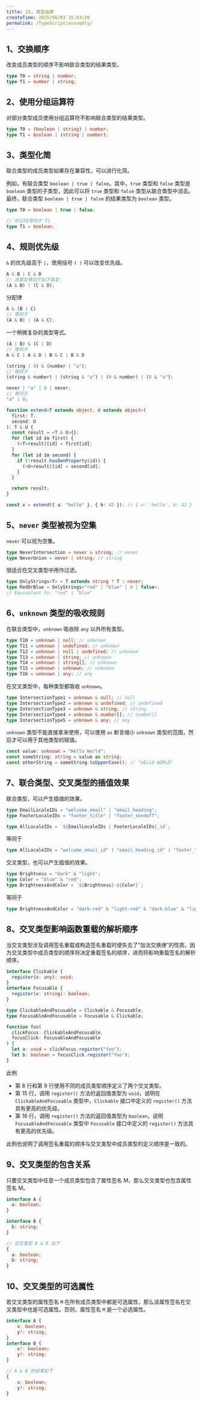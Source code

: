 ```yaml
---
title: 15. 类型运算
createTime: 2025/06/03 15:03:20
permalink: /TypeScript/asnvq0ly/
---
```



## 1、交换顺序

改变成员类型的顺序不影响联合类型的结果类型。

```ts
type T0 = string | number;
type T1 = number | string;
```

## 2、使用分组运算符

对部分类型成员使用分组运算符不影响联合类型的结果类型。

```ts
type T0 = (boolean | string) | number;
type T1 = boolean | (string | number);
```

## 3、类型化简

联合类型的成员类型如果存在兼容性，可以进行化简。

例如，有联合类型 `boolean | true | false`。其中，`true` 类型和 `false` 类型是 `boolean` 类型的子类型，因此可以将 `true` 类型和 `false` 类型从联合类型中消去。最终，联合类型 `boolean | true | false` 的结果类型为 `boolean` 类型。

```ts
type T0 = boolean | true | false;

// 所以T0等同于 T1
type T1 = boolean;
```

## 4、规则优先级

`&` 的优先级高于 `|`，使用括号 `( )` 可以改变优先级。

```ts
A & B | C & D
// 该类型等同于如下类型：
(A & B) | (C & D);
```

分配律

```ts
A & (B | C)
// 等同于
(A & B) | (A & C);
```

一个稍微复杂的类型等式。

```ts
(A | B) & (C | D) 
// 等同于
A & C | A & D | B & C | B & D
```

```ts
(string | 0) & (number | "a");
// 等同于
(string & number) | (string & "a") | (0 & number) | (0 & "a");

never | "a" | 0 | never;
// 等同于
"a" | 0;
```

```ts
function extend<T extends object, U extends object>(
  first: T,
  second: U
): T & U {
  const result = <T & U>{};
  for (let id in first) {
    (<T>result)[id] = first[id];
  }
  for (let id in second) {
    if (!result.hasOwnProperty(id)) {
      (<U>result)[id] = second[id];
    }
  }

  return result;
}

const x = extend({ a: "hello" }, { b: 42 }); // { a: 'hello', b: 42 }
```

## 5、`never` 类型被视为空集

`never` 可以视为空集。

```ts
type NeverIntersection = never & string; // never
type NeverUnion = never | string; // string
```

很适合在交叉类型中用作过滤。

```ts
type OnlyStrings<T> = T extends string ? T : never;
type RedOrBlue = OnlyStrings<"red" | "blue" | 0 | false>;
// Equivalent to: "red" | "blue"
```

## 6、`unknown` 类型的吸收规则

在联合类型中，`unknown` 吸收除 `any` 以外所有类型。

```ts
type T10 = unknown | null; // unknown
type T11 = unknown | undefined; // unknown
type T12 = unknown | null | undefined; // unknown
type T13 = unknown | string; // unknown
type T14 = unknown | string[]; // unknown
type T15 = unknown | unknown; // unknown
type T16 = unknown | any; // any
```

在交叉类型中，每种类型都吸收 `unknown`。

```ts
type IntersectionType1 = unknown & null; // null
type IntersectionType2 = unknown & undefined; // undefined
type IntersectionType3 = unknown & string; // string
type IntersectionType4 = unknown & number[]; // number[]
type IntersectionType5 = unknown & any; // any
```

`unknown` 类型不能直接拿来使用，可以使用 `as` 断言缩小 `unknown` 类型的范围，然后才可以用于其他类型的赋值。

```ts
const value: unknown = "Hello World";
const someString: string = value as string;
const otherString = someString.toUpperCase(); // "HELLO WORLD"
```

## 7、联合类型、交叉类型的插值效果

联合类型，可以产生插值的效果。

```ts
type EmailLocaleIDs = "welcome_email" | "email_heading";
type FooterLocaleIDs = "footer_title" | "footer_sendoff";

type AllLocaleIDs = `${EmailLocaleIDs | FooterLocaleIDs}_id`;
```

等同于

```ts
type AllLocaleIDs = "welcome_email_id" | "email_heading_id" | "footer_title_id" | "footer_sendoff_id"
```

交叉类型，也可以产生插值的效果。

```ts
type Brightness = "dark" & "light";
type Color = "blue" & "red";
type BrightnessAndColor = `${Brightness}-${Color}`;
```

等同于

```ts
type BrightnessAndColor = "dark-red" & "light-red" & "dark-blue" & "light-blue"
```

## 8、交叉类型影响函数重载的解析顺序

当交叉类型涉及调用签名重载或构造签名重载时便失去了“加法交换律”的性质。因为交叉类型中成员类型的顺序将决定重载签名的顺序，进而将影响重载签名的解析顺序。

```ts
interface Clickable {
  register(x: any): void;
}
interface Focusable {
  register(x: string): boolean;
}

type ClickableAndFocusable = Clickable & Focusable;
type FocusableAndFocusable = Focusable & Clickable;

function foo(
  clickFocus: ClickableAndFocusable,
  focusClick: FocusableAndFocusable
) {
  let a: void = clickFocus.register("foo");
  let b: boolean = focusClick.register("foo");
}
```

此例

- 第 8 行和第 9 行使用不同的成员类型顺序定义了两个交叉类型。
- 第 15 行，调用 `register()` 方法的返回值类型为 `void`，说明在  `ClickableAndFocusable` 类型中，`Clickable` 接口中定义的 `register()` 方法具有更高的优先级。
- 第 16 行，调用 `register()` 方法的返回值类型为 `boolean`，说明 `FocusableAndFocusable` 类型中 `Focusable` 接口中定义的 `register()` 方法具有更高的优先级。

此例也说明了调用签名重载的顺序与交叉类型中成员类型的定义顺序是一致的。

## 9、交叉类型的包含关系

只要交叉类型中任意一个成员类型包含了属性签名 M，那么交叉类型也包含属性签名 M。

```ts
interface A {
  a: boolean;
}

interface B {
  b: string;
}

// 交叉类型 A & B 如下
{
  a: boolean;
  b: string;
}
```

## 10、交叉类型的可选属性

若交叉类型的属性签名 `M` 在所有成员类型中都是可选属性，那么该属性签名在交叉类型中也是可选属性。否则，属性签名 `M` 是一个必选属性。

```ts
interface A {
    x: boolean;
    y?: string;
}
interface B {
    x?: boolean;
    y?: string;
}

// A & B 的结果如下
{
    x: boolean;
    y?: string;
}
```

